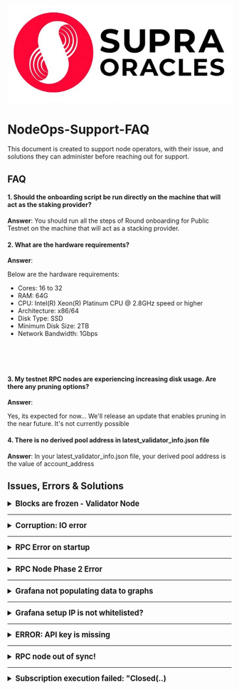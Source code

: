 
<img src="./images/supra-oracles.jpg" alt="Supra Oracles logo">

# NodeOps-Support-FAQ

This document is created to support node operators, with their issue, and solutions they can administer before reaching out for support.


## FAQ
#### 1. Should the onboarding script be run directly on the machine that will act as the staking provider?

__Answer__:
You should run all the steps of Round onboarding for Public Testnet on the machine that will act as a stacking provider.

#### 2. What are the hardware requirements?

__Answer__:

Below are the hardware requirements: 
- Cores: 16 to 32
- RAM: 64G
- CPU: Intel(R) Xeon(R) Platinum CPU @ 2.8GHz speed or higher
- Architecture: x86/64
- Disk Type: SSD
- Minimum Disk Size: 2TB
- Network Bandwidth: 1Gbps
<br>
<br>
<br>

#### 3. My testnet RPC nodes are experiencing increasing disk usage. Are there any pruning options?
__Answer__:

Yes, its expected for now...
We'll release an update that enables pruning in the near future. It's not currently possible


#### 4. There is no derived pool address in latest_validator_info.json file
__Answer__:
In your latest_validator_info.json file, your derived pool address is the value of account_address 

## Issues, Errors & Solutions

<details>
  <summary style="font-weight: bold; font-size: 1.2em;">Blocks are frozen - Validator Node</summary>
    <h3>Description</h3>
    <pre>[2024-10-17T01:51:50.607720Z+00:00] WARN moonshot::core: Timeout reached for 
View { epoch_id: EpochId { chain_id: 6, epoch: 195 }, round: 2306 }
[2024-10-17T01:51:55.608661Z+00:00] WARN moonshot::core: Timeout reached for 
View { epoch_id: EpochId { chain_id: 6, epoch: 195 }, round: 2306 }
[2024-10-17T01:52:00.610197Z+00:00] WARN moonshot::core: Timeout reached for 
View { epoch_id: EpochId { chain_id: 6, epoch: 195 }, round: 2306 }</pre>
    <p>Epoch and round are stuck in a particular number</p>
    <h3>Solution</h3>
    You would need to restart the network using a snapshot.<br>
    Following this <a href="https://docs.google.com/document/d/1k0u7k58wFN0RlBmA-2eYrmsJZOGQQQASMINrYgugaVE/edit?tab=t.0#heading=h.vpui32qz16sp" > on-boarding document </a>
    <p>1. Re-run <code>.supra $./onboarding_mainnet.sh</code></p>
    <p>2. Then select <pre> Select Phase V - Restart the network using snapshot</pre>
    </p>


</details>
<hr>
<details>
  <summary style="font-weight: bold; font-size: 1.2em;">Corruption: IO error</summary>

  <h3>Description</h3>
    <p>Database thread 'main' panicked</p>
    <pre>thread 'main' panicked at /home/ubuntu/smr-moonshot/consensus/node/src/bftnode.rs:57:14:
fail to create rocksdb: DBError(Error {
  message: "Corruption: Corruption: IO error: No such file or directory: While open a file for random read: configs/smr_storage/000364.ldb: No such file or directory in file configs/smr_storage/MANIFEST-000369" })
note: run with `RUST_BACKTRACE=1` environment variable to display a backtrace</pre>
    <h3>Solution</h3>
    1. <code>docker ps -a</code><br>
    2. <code>docker stop supra_${ip_address}</code><br>
    3. <code>sudo rm -rf ./supra_configs/ledger_storage ./supra_configs/smr_storage/* ./supra_configs/supra_node_logs </code><br>
    4. <code>./supra_configs/latest_snapshot.zip ././supra_configs/snapshot </code><br>
    5.<code> wget -O ./supra_configs/latest_snapshot.zip https://testnet-snapshot.supra.com/snapshots/latest_snapshot.zip </code><br>
    6. <code>unzip ./supra_configs/latest_snapshot.zip -d ./supra_configs/ </code><br>
    7. <code>cp ./supra_configs/snapshot/snapshot_*/* ./supra_configs/smr_storage/ </code><br>
    8. <code>docker start supra_${ip_address} </code><br>
    9. <code>docker exec -it supra_$ip_address /supra/supra node smr run </code>
</details>

<hr>

<details>
  <summary style="font-weight: bold; font-size: 1.2em;">RPC Error on startup</summary>
    <img src="./images/rpc-error-on-startup.png" alt="Frozen blocks">
    <h3>Description</h3>
    <p>rpc::client: Failed to reconnect to server, will try again in 5 seconds</p>
    <h3>Solution</h3>
    <strong>Step 1:</strong> Open port 26000 and 27000<br>
    <strong>Step 2</strong> Restart container (replace container-id with your actual container ID)<br>
    <pre>docker restart container-id </pre>

</details>

<hr>

<details>
  <summary style="font-weight: bold; font-size: 1.2em;">RPC Node Phase 2 Error</summary>
    <img src="./images/UnexpectedEof.png" alt="Frozen blocks">
    <h3>Description</h3>
    <p>kind: UnexpectedEof, error: Error("EOF while parsing a value", line: 1, column: 0)</p>
    <h3>Solution</h3>
    <pre>docker stop ${Container_name}
    docker remove ${Container_name}</pre>
    Following this <a href="https://docs.google.com/document/d/1pWXxS38HDTU0U0c-QQA0tPWt05jlfI-hd6gSTTCIFmM/edit?tab=t.0#heading=h.lxae1w9pebkd" > on-boarding document </a> repeat Step 1-2
   
</details>

<hr>

<details>
  <summary style="font-weight: bold; font-size: 1.2em;">Grafana not populating data to graphs</summary>
    <img src="./images/grafana-no-data-1.png" alt="grafana-no-data">
    <img src="./images/grafana-no-data-2.png" alt="grafana-no-data">
    <h3>Description</h3>
    <p>Dashboard is not populating correctly</p>
    <h3>Solution</h3>
    Add the full log path with the file name inside the <pre>/etc/promtail/config.yml</pre>
and restart the promtail.service
    It should look like the below
    <code>__path__: "/home/node/supra_configs_mainnet/supra_node_logs/supra.log"</code>
</details>
<hr>
<details>
  <summary style="font-weight: bold; font-size: 1.2em;">Grafana setup IP is not whitelisted?</summary>
  
  <h3>Description</h3>
  <pre>Status 403: Your IP is not whitelisted. Please provide your IPv4 to the Supra Team.</pre>
   <h3>Solution</h3>
  <p>Please provide your IPv4 to the Supra Team on Discord</p>
</details>
<hr>
<details>
  <summary style="font-weight: bold; font-size: 1.2em;">ERROR: API key is missing</summary>
  <h3>Description</h3>
  <p>Error API Key is missing or similar</p>
  <pre>supra@ip-172-31-24-250:~$ chmod +x nodeops-monitoring-telegraf.sh
supra@ip-172-31-24-250:~$ sudo ./nodeops-monitoring-telegraf.sh
[sudo] password for supra:

ERROR: API key is missing.</pre>

<h3>Solution</h3>


<strong>Step 1:</strong> <code>export api_key=AIzaSyD2Byf2_yWYngvHnv6Ib7V6C2EpHY3LL0E</code>

Run the below step according to your distribution<br>
<strong>Step 2:</strong> <pre>sudo -E ./nodeops-monitoring-telegraf-centos.sh or sudo -E ./nodeops-monitoring-telegraf.sh</pre>

<strong>Note:</strong> <p>If you face 403 IP is not whitelisted while running the above steps, then please provide your node IP to  the Supra Team on discord, so that we can provide you access to the Grafana script, after getting whitelisted you can run the above steps again.</p>
</details>

<hr>

<details>
  <summary style="font-weight: bold; font-size: 1.2em;">RPC node out of sync!</summary>
  <h3>Description</h3>
 <pre>INFO rpc_node::listener: RPC node out of sync!</pre>
 <h3>Solution</h3>
 Following this <a href="https://docs.google.com/document/d/1pWXxS38HDTU0U0c-QQA0tPWt05jlfI-hd6gSTTCIFmM/edit?tab=t.0#heading=h.lxae1w9pebkd" > on-boarding document </a>
<pre>.supra $./rpc_onboarding_mainnet.sh 
Select Phase III - Re-Start RPC node</pre>
</details>

<hr>

<details>
  <summary style="font-weight: bold; font-size: 1.2em;">Subscription execution failed: "Closed(..)</summary>
    <h3>Description</h3>
    <pre>[2024-11-06T08:20:47.531043Z+00:00] ERROR sop2p::behaviour: Subscription execution failed: "Closed(..)"    
[2024-11-06T08:20:47.531922Z+00:00] ERROR sop2p::behaviour: Subscription execution failed: "Closed(..)"    
[2024-11-06T08:20:47.531961Z+00:00] ERROR sop2p::behaviour: Subscription execution failed: "Closed(..)"</pre>
    <h3>Solution</h3>
    <p> Restart node from lates snapshot</p>
    <p>Step 1: Download the update_version_round_6_3.sh.</p>
<pre>wget https://raw.githubusercontent.com/Entropy-Foundation/supra-nodeops-data/refs/heads/master/scripts/update_version_round_6_3.sh</pre>
    
<p>Step 2: <code>chmod +x update_version_round_6_3.sh</code></p>
<p>Step 3: <code>./update_version_round_6_3.sh</code></p>
</details>